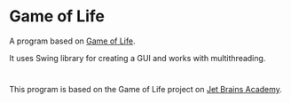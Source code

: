# Game of Life

A program based on [Game of Life](https://en.wikipedia.org/wiki/Conway%27s_Game_of_Life).

It uses Swing library for creating a GUI and works with multithreading.

#
This program is based on the Game of Life project on [Jet Brains Academy](https://hyperskill.org).
